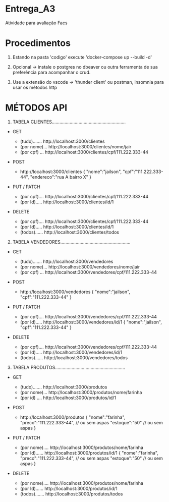 # Entrega_A3
Atividade para avaliação Facs

# Procedimentos

1. Estando na pasta 'codigo' execute 'docker-compose up --build -d'

2. Opcional -> instale o postgres no dbeaver ou outra ferramenta de sua preferência para acompanhar o crud. 

3. Use a extensão do vscode -> 'thunder client' ou postman, insomnia para usar os métodos http

# MÉTODOS API

1. TABELA CLIENTES..........................................................
  * GET 
    - (tudo)....... http://localhost:3000/clientes  
    - (por nome)... http://localhost:3000/clientes/nome/jair  
    - (por cpf) ... http://localhost:3000/clientes/cpf/111.222.333-44 

  * POST
    - http://localhost:3000/clientes
      {
        "nome":"jailson",
        "cpf":"111.222.333-44",
        "endereco":"rua A bairro X"
      }

  * PUT / PATCH
    - (por cpf).... http://localhost:3000/clientes/cpf/111.222.333-44
    - (por Id)..... http://localhost:3000/clientes/id/1

  * DELETE
    - (por cpf).... http://localhost:3000/clientes/cpf/111.222.333-44
    - (por Id)..... http://localhost:3000/clientes/id/1
    - (todos)...... http://localhost:3000/clientes/todos
    
2. TABELA VENDEDORES.......................................................
  * GET 
    - (tudo)....... http://localhost:3000/vendedores
    - (por nome)... http://localhost:3000/vendedores/nome/jair  
    - (por cpf) ... http://localhost:3000/vendedores/cpf/111.222.333-44 

  * POST
    - http://localhost:3000/vendedores
      {
        "nome":"jailson",
        "cpf":"111.222.333-44"
      }

  * PUT / PATCH
    - (por cpf).... http://localhost:3000/vendedores/cpf/111.222.333-44
    - (por Id)..... http://localhost:3000/vendedores/id/1
      {
        "nome":"jailson",
        "cpf":"111.222.333-44"
      }

  * DELETE
    - (por cpf).... http://localhost:3000/vendedores/cpf/111.222.333-44
    - (por Id)..... http://localhost:3000/vendedores/id/1
    - (todos)...... http://localhost:3000/vendedores/todos

3. TABELA PRODUTOS.......................................................
  * GET 
    - (tudo)....... http://localhost:3000/produtos
    - (por nome)... http://localhost:3000/produtos/nome/farinha 
    - (por id) .... http://localhost:3000/produtos/id/1

  * POST
    - http://localhost:3000/produtos
      {
        "nome":"farinha",
        "preco":"111.222.333-44",  // ou sem aspas
        "estoque":"50"             // ou sem aspas
      }

  * PUT / PATCH
    - (por nome).... http://localhost:3000/produtos/nome/farinha
    - (por Id)...... http://localhost:3000/produtos/id/1
      {
        "nome":"farinha",
        "preco":"111.222.333-44",  // ou sem aspas
        "estoque":"50"             // ou sem aspas
      }

  * DELETE
    - (por nome).... http://localhost:3000/produtos/nome/farinha
    - (por Id)...... http://localhost:3000/produtos/id/1
    - (todos)....... http://localhost:3000/produtos/todos

